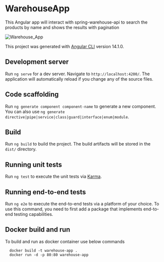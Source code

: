 # WarehouseApp

This Angular app will interact with spring-warehouse-api to search the products by name and shows the results with pagination

![Warehouse_App](https://user-images.githubusercontent.com/20318317/180660520-029c0737-3d71-4a65-866a-b710621eaa7f.jpg)


This project was generated with [Angular CLI](https://github.com/angular/angular-cli) version 14.1.0.

## Development server

Run `ng serve` for a dev server. Navigate to `http://localhost:4200/`. The application will automatically reload if you change any of the source files.

## Code scaffolding

Run `ng generate component component-name` to generate a new component. You can also use `ng generate directive|pipe|service|class|guard|interface|enum|module`.

## Build

Run `ng build` to build the project. The build artifacts will be stored in the `dist/` directory.

## Running unit tests

Run `ng test` to execute the unit tests via [Karma](https://karma-runner.github.io).

## Running end-to-end tests

Run `ng e2e` to execute the end-to-end tests via a platform of your choice. To use this command, you need to first add a package that implements end-to-end testing capabilities.

## Docker build and run

To build and run as docker container use below commands

```
  docker build -t warehouse-app .
  docker run -d -p 80:80 warehouse-app

```
